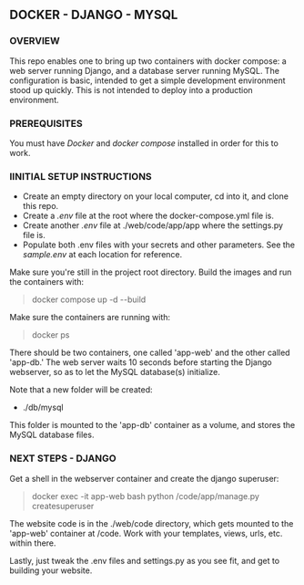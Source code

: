 ## DOCKER - DJANGO - MYSQL

### OVERVIEW

This repo enables one to bring up two containers with docker compose: a web server running Django, and a database server running MySQL. The configuration is basic, intended to get a simple development environment stood up quickly. This is not intended to deploy into a production environment.


### PREREQUISITES

You must have _Docker_ and _docker compose_ installed in order for this to work.


### IINITIAL SETUP INSTRUCTIONS

+ Create an empty directory on your local computer, cd into it, and clone this repo.
+ Create a _.env_ file at the root where the docker-compose.yml file is.
+ Create another _.env_ file at ./web/code/app/app where the settings.py file is.
+ Populate both .env files with your secrets and other parameters. See the _sample.env_ at each location for reference.

Make sure you're still in the project root directory. Build the images and run the containers with:

> docker compose up -d --build

Make sure the containers are running with:

> docker ps

There should be two containers, one called 'app-web' and the other called 'app-db.' The web server waits 10 seconds before starting the Django webserver, so as to let the MySQL database(s) initialize.

Note that a new folder will be created:

+ ./db/mysql

This folder is mounted to the 'app-db' container as a volume, and stores the MySQL database files.


### NEXT STEPS - DJANGO

Get a shell in the webserver container and create the django superuser:

> docker exec -it app-web bash  python /code/app/manage.py createsuperuser

The website code is in the ./web/code directory, which gets mounted to the 'app-web' container at /code. Work with your templates, views, urls, etc. within there.

Lastly, just tweak the .env files and settings.py as you see fit, and get to building your website.

